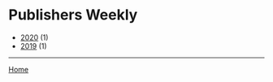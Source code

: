 # Publishers Weekly

  * [2020](./publishers-weekly-2020.md) (1)
  * [2019](./publishers-weekly-2019.md) (1)

----

[Home](../index.md)
